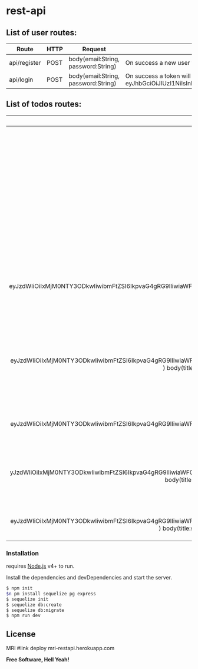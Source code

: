 # rest-api
## List of user routes:

Route            | HTTP   | Request                     | Response
---------------- | ------ | --------------------------- | ----------------------------------------------------
api/register    | POST   | body(email:String, password:String) | On success a new user will be created in the                                                                    database, an error will be shown if fail
api/login       | POST   | body(email:String, password:String)       | On success a token will be generated in local                                                                   storage, an error will be shown if fail, example token: eyJhbGciOiJIUzI1NiIsInR5cCI6IkpXVCJ9.eyJzdWIiOiIxMjM0NTY3ODkwIiwibmFtZSI6IkpvaG4gRG9lIiwiaWF0IjoxNTE2MjM5MDIyfQ.SflKxwRJSMeKKF2QT4fwpMeJf36POk6yJV_adQssw5c

## List of todos routes:

|       ROUTE      	| HTTP   	| Request                                                                                                                                                                                                              	| REspond                                                                                                                                                                                                                                                                                                                                                                                                                                                                                                                      	| Description                              	|
|:----------------:	|--------	|----------------------------------------------------------------------------------------------------------------------------------------------------------------------------------------------------------------------	|------------------------------------------------------------------------------------------------------------------------------------------------------------------------------------------------------------------------------------------------------------------------------------------------------------------------------------------------------------------------------------------------------------------------------------------------------------------------------------------------------------------------------	|------------------------------------------	|
| `/api/todos`     	| GET    	| none                                                                                                                                                                                                                 	|   array of object from todos list  [     {         "id": <value id>,         "title": "<value title>",         "description":"<value description>",         "UserId": <value userid>,         "createdAt": "<value createdAt>",         "updatedAt": "<value updateAt>"     },     {         "id": <value id>,         "title": "<value title>",         "description":"<value description>",         "UserId": <value userid>,         "createdAt": "<value createdAt>",         "updatedAt": "<value updateAt>"     },{} ] 	| Get all user's todos                     	|
| `/api/todos/:id` 	| GET    	|  access_token (eyJhbGciOiJIUzI1NiIsInR5cCI6IkpXVCJ9.
  eyJzdWIiOiIxMjM0NTY3ODkwIiwibmFtZSI6IkpvaG4gRG9lIiwiaWF0IjoxNTE2MjM5MDIyfQ.SflKxwRJSMeKKF2QT4fwpMeJf36POk6yJV_adQssw5c)                                          	|  object from todos list {         "id": <value id>,         "title": "<value title>",         "description":"<value description> ",         "UserId": <value userid> ,         "createdAt": "<value createdAt>",         "updatedAt": "<value updateAt>"     }  ,                                                                                                                                                                                                                                                            	| Get a single todo (Owner only)           	|
|  `/api/todos`    	| POST   	| access_token (eyJhbGciOiJIUzI1NiIsInR5cCI6IkpXVCJ9.
  eyJzdWIiOiIxMjM0NTY3ODkwIiwibmFtZSI6IkpvaG4gRG9lIiwiaWF0IjoxNTE2MjM5MDIyfQ.SflKxwRJSMeKKF2QT4fwpMeJf36POk6yJV_adQssw5c ) body(title:string, description:string)   	|  object from created list   {        "id": <value id>,         "title": "<value title>",         "description":"<value description>",         "UserId": <value userid>,         "createdAt": "<value createdAt>",         "updatedAt": "<value updateAt>"     }                                                                                                                                                                                                                                                              	| Create a todo (Authenticated users only) 	|
| `/api/todos/:id` 	| DELETE 	| access_token (eyJhbGciOiJIUzI1NiIsInR5cCI6IkpXVCJ9.
  eyJzdWIiOiIxMjM0NTY3ODkwIiwibmFtZSI6IkpvaG4gRG9lIiwiaWF0IjoxNTE2MjM5MDIyfQ.SflKxwRJSMeKKF2QT4fwpMeJf36POk6yJV_adQssw5c )                                          	|  success message // unauthorize or bad request                                                                                                                                                                                                                                                                                                                                                                                                                                                                               	| Delete a todo (Owner only)               	|
| `/api/todos/:id` 	| PUT    	| access_token (eyJhbGciOiJIUzI1NiIsInR5cCI6IkpXVCJ9.e
  yJzdWIiOiIxMjM0NTY3ODkwIiwibmFtZSI6IkpvaG4gRG9lIiwiaWF0IjoxNTE2MjM5MDIyfQ.SflKxwRJSMeKKF2QT4fwpMeJf36POk6yJV_adQssw5c ) body(title:string, description:string)   	| success message // unauthorize or bad request                                                                                                                                                                                                                                                                                                                                                                                                                                                                                	| Update a todo with new info (Owner only) 	|
| `/api/todos/:id` 	| PATCH  	| access_token (eyJhbGciOiJIUzI1NiIsInR5cCI6IkpXVCJ9.
  eyJzdWIiOiIxMjM0NTY3ODkwIiwibmFtZSI6IkpvaG4gRG9lIiwiaWF0IjoxNTE2MjM5MDIyfQ.SflKxwRJSMeKKF2QT4fwpMeJf36POk6yJV_adQssw5c ) body(title:string,OR description:string) 	| success message // unauthorize or bad request                                                                                                                                                                                                                                                                                                                                                                                                                                                                                	| Update a todo with new info (Owner only) 	|                       
### Installation

requires [Node.js](https://nodejs.org/) v4+ to run.

Install the dependencies and devDependencies and start the server.

```sh
$ npm init
$n pm install sequelize pg express
$ sequelize init
$ sequelize db:create
$ sequelize db:migrate
$ npm run dev 

```


License
----

MRI
#link deploy 
mri-restapi.herokuapp.com


**Free Software, Hell Yeah!**
